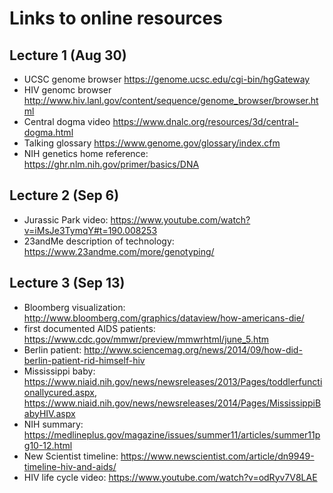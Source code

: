 # Links to online resources
## Lecture 1 (Aug 30)
* UCSC genome browser https://genome.ucsc.edu/cgi-bin/hgGateway
* HIV genomc browser http://www.hiv.lanl.gov/content/sequence/genome_browser/browser.html
* Central dogma video https://www.dnalc.org/resources/3d/central-dogma.html
* Talking glossary https://www.genome.gov/glossary/index.cfm
* NIH genetics home reference:  https://ghr.nlm.nih.gov/primer/basics/DNA

## Lecture 2 (Sep 6)
* Jurassic Park video: https://www.youtube.com/watch?v=iMsJe3TymqY#t=190.008253
* 23andMe description of technology: https://www.23andme.com/more/genotyping/

## Lecture 3 (Sep 13)
* Bloomberg visualization: http://www.bloomberg.com/graphics/dataview/how-americans-die/
* first documented AIDS patients: https://www.cdc.gov/mmwr/preview/mmwrhtml/june_5.htm
* Berlin patient: http://www.sciencemag.org/news/2014/09/how-did-berlin-patient-rid-himself-hiv
* Mississippi baby: https://www.niaid.nih.gov/news/newsreleases/2013/Pages/toddlerfunctionallycured.aspx, https://www.niaid.nih.gov/news/newsreleases/2014/Pages/MississippiBabyHIV.aspx
* NIH summary:  https://medlineplus.gov/magazine/issues/summer11/articles/summer11pg10-12.html
* New Scientist timeline: https://www.newscientist.com/article/dn9949-timeline-hiv-and-aids/
* HIV life cycle video: https://www.youtube.com/watch?v=odRyv7V8LAE